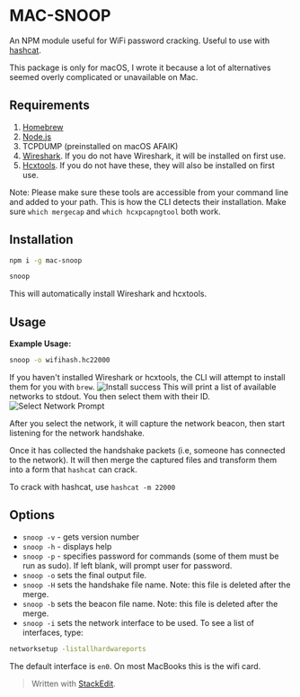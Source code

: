 # MAC-SNOOP
An NPM module useful for WiFi password cracking. Useful to use with [hashcat](https://hashcat.net/hashcat/).

This package is only for macOS, I wrote it because a lot of alternatives seemed overly complicated or unavailable on Mac.

 

## Requirements

 1. [Homebrew](https://brew.sh)
 2. [Node.js](https://nodejs.org/en/)
 3. TCPDUMP (preinstalled on macOS AFAIK)
 4. [Wireshark](https://www.wireshark.org/download.html). If you do not have Wireshark, it will be installed on first use.
 5. [Hcxtools](https://github.com/ZerBea/hcxtools). If you do not have these, they will also be installed on first use.

Note: Please make sure these tools are accessible from your command line and added to your path. This is how the CLI detects their installation. Make sure 
`which mergecap` 
and
 `which hcxpcapngtool` 
 both work.

## Installation
```sh
npm i -g mac-snoop
```
```sh
snoop
```
This will automatically install Wireshark and hcxtools.

## Usage
**Example Usage:**
```sh
snoop -o wifihash.hc22000
```
If you haven't installed Wireshark or hcxtools, the CLI will attempt to install them for you with `brew`.
![Install success](https://i.imgur.com/arew3aq.png)
This will print a list of available networks to stdout. You then select them with their ID.
![Select Network Prompt](https://i.imgur.com/9wjl5It.png)

After you select the network, it will capture the network beacon, then start listening for the network handshake.

Once it has collected the handshake packets (i.e, someone has connected to the network). It will then merge the captured files and transform them into a form that `hashcat` can crack.

To crack with hashcat, use `hashcat -m 22000` 

## Options

 - `snoop -v` - gets version number
 - `snoop -h` - displays help
 - `snoop -p` - specifies password for commands (some of them must be run as sudo). If left blank, will prompt user for password.
 - `snoop -o`	 sets the final output file.
 - `snoop -H` sets the handshake file name. Note: this file is deleted after the merge.
 - `snoop -b` sets the beacon file name. Note: this file is deleted after the merge.
 - `snoop -i` sets the network interface to be used. To see a list of interfaces, type:
 ```sh
networksetup -listallhardwareports
 ```
 The default interface is `en0`. On most MacBooks this is the wifi card.

> Written with [StackEdit](https://stackedit.io/).
